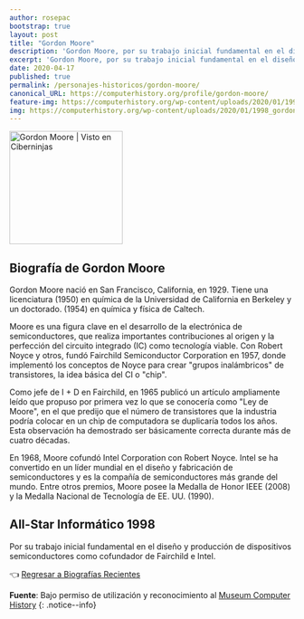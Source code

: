 ```yaml
---
author: rosepac
bootstrap: true
layout: post
title: "Gordon Moore"
description: 'Gordon Moore, por su trabajo inicial fundamental en el diseño y producción de dispositivos semiconductores como cofundador de Fairchild e Intel.'
excerpt: 'Gordon Moore, por su trabajo inicial fundamental en el diseño y producción de dispositivos semiconductores como cofundador de Fairchild e Intel.'
date: 2020-04-17
published: true
permalink: /personajes-historicos/gordon-moore/
canonical_URL: https://computerhistory.org/profile/gordon-moore/
feature-img: https://computerhistory.org/wp-content/uploads/2020/01/1998_gordon_moore-e1580707779947.jpg
img: https://computerhistory.org/wp-content/uploads/2020/01/1998_gordon_moore-e1580707779947.jpg
---
```


<img src="https://computerhistory.org/wp-content/uploads/2020/01/1998_gordon_moore-e1580707779947.jpg" width="200px" high="250px" alt="Gordon Moore | Visto en Ciberninjas" title="Gordon Moore | Visto en Ciberninjas" />

## **Biografía de Gordon Moore**

Gordon Moore nació en San Francisco, California, en 1929. Tiene una licenciatura (1950) en química de la Universidad de California en Berkeley y un doctorado. (1954) en química y física de Caltech.

Moore es una figura clave en el desarrollo de la electrónica de semiconductores, que realiza importantes contribuciones al origen y la perfección del circuito integrado (IC) como tecnología viable. Con Robert Noyce y otros, fundó Fairchild Semiconductor Corporation en 1957, donde implementó los conceptos de Noyce para crear "grupos inalámbricos" de transistores, la idea básica del CI o "chip".

Como jefe de I + D en Fairchild, en 1965 publicó un artículo ampliamente leído que propuso por primera vez lo que se conocería como "Ley de Moore", en el que predijo que el número de transistores que la industria podría colocar en un chip de computadora se duplicaría todos los años. Esta observación ha demostrado ser básicamente correcta durante más de cuatro décadas.

En 1968, Moore cofundó Intel Corporation con Robert Noyce. Intel se ha convertido en un líder mundial en el diseño y fabricación de semiconductores y es la compañía de semiconductores más grande del mundo. Entre otros premios, Moore posee la Medalla de Honor IEEE (2008) y la Medalla Nacional de Tecnología de EE. UU. (1990).

## All-Star Informático 1998

Por su trabajo inicial fundamental en el diseño y producción de dispositivos semiconductores como cofundador de Fairchild e Intel.

👈 [Regresar a Biografías Recientes](/personajes-historicos/#-biografías-agregadas-más-recientes-)

**Fuente**: Bajo permiso de utilización y reconocimiento al [Museum Computer History](https://www.computerhistory.org/ "Página web el Museo de la Historia de las Computadoras") 
{: .notice--info}